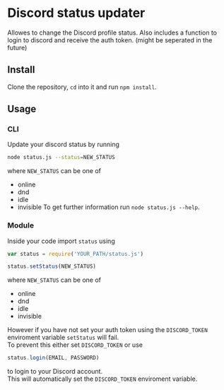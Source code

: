 # Discord status updater

Allowes to change the Discord profile status.
Also includes a function to login to discord and receive the auth token. (might be seperated in the future)

## Install

Clone the repository, `cd` into it and run `npm install`.

## Usage

### CLI

Update your discord status by running
```sh
node status.js --status=NEW_STATUS
```
where `NEW_STATUS` can be one of 
- online
- dnd
- idle
- invisible
To get further information run `node status.js --help`.

### Module

Inside your code import `status` using
```js
var status = require('YOUR_PATH/status.js')

status.setStatus(NEW_STATUS)
```
where `NEW_STATUS` can be one of 
- online
- dnd
- idle
- invisible

However if you have not set your auth token using the `DISCORD_TOKEN` enviroment variable `setStatus` will fail.\
To prevent this either set `DISCORD_TOKEN` or use 
```js
status.login(EMAIL, PASSWORD)
```
to login to your Discord account.\
This will automatically set the `DISCORD_TOKEN` enviroment variable.
